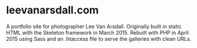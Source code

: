 # leevanarsdall.com

A portfolio site for photographer Lee Van Arsdall. Originally built in static HTML with the Skeleton framework in March 2015. Rebuilt with PHP in April 2015 using Sass and an .htaccess file to serve the galleries with clean URLs.